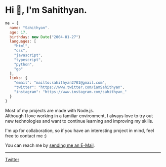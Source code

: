 # Hi 👋, I'm Sahithyan.

```javascript
me = {
  name: "Sahithyan".
  age: 17.
  birthday: new Date("2004-01-27")
  languages: [
    "html",
    "css",
    "javascript",
    "typescript",
    "python",
    "go"
  ],
  links: {
    "email": "mailto:sahithyan2701@gmail.com",
    "twitter": "https://www.twitter.com/iamSahithyan",
    "instagram": "https://www.instagram.com/sahithyan_"
  }
}
```
 
Most of my projects are made with Node.js.  
Although I love working in a familiar environment, I always love to try out new technologies and want to continue learning and improving my skills.  
  
I'm up for collaboration, so if you have an interesting project in mind, feel free to contact me :)  

You can reach me by [sending me an E-Mail](mailto:sahithyan2701@gmail.com).

---

[Twitter](https://www.twitter.com/iamSahithyan)
